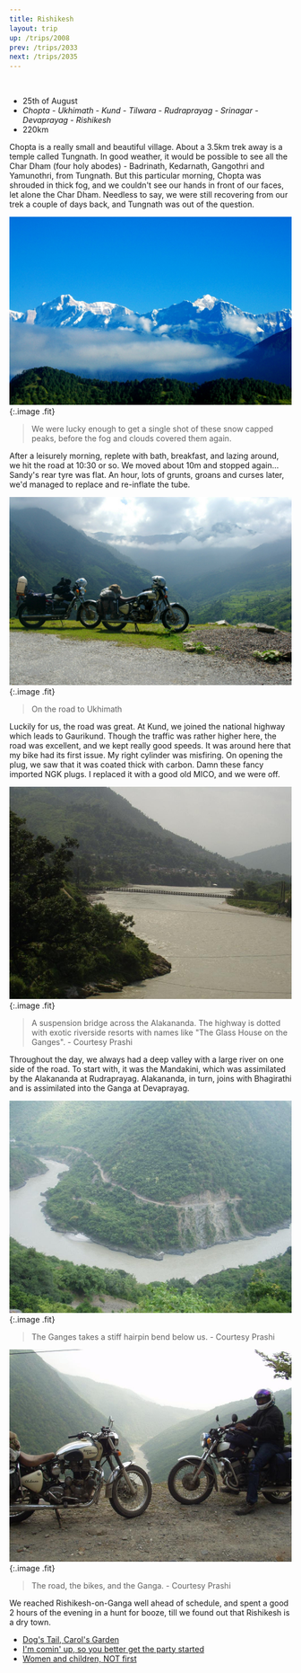 ```yaml
---
title: Rishikesh
layout: trip
up: /trips/2008
prev: /trips/2033
next: /trips/2035
---
```


&nbsp;

- 25th of August
- _Chopta - Ukhimath - Kund - Tilwara - Rudraprayag -               Srinagar - Devaprayag - Rishikesh_
- 220km


Chopta is a really small and beautiful village. About a 3.5km             trek away is a temple called Tungnath. In good weather, it would             be possible to see all the Char Dham (four holy abodes) -             Badrinath, Kedarnath, Gangothri and Yamunothri, from Tungnath.             But this particular morning, Chopta was shrouded in thick fog,             and we couldn't see our hands in front of our faces, let alone             the Char Dham. Needless to say, we were still recovering from             our trek a couple of days back, and Tungnath was out of the             question.

![DSC_0216.JPG](/images/photos/DSC_0216.JPG 'DSC_0216.JPG'){:.image .fit}

>  We were lucky enough to get a single shot of             these snow capped peaks, before the fog and clouds covered them             again. 

After a leisurely morning, replete with bath, breakfast, and             lazing around, we hit the road at 10:30 or so. We moved about             10m and stopped again... Sandy's rear tyre was flat. An hour,             lots of grunts, groans and curses later, we'd managed to replace             and re-inflate the tube.

![DSC_0219.JPG](/images/photos/DSC_0219.JPG 'DSC_0219.JPG'){:.image .fit}

>  On the road to Ukhimath 

Luckily for us, the road was great. At Kund, we joined the             national highway which leads to Gaurikund. Though the traffic             was rather higher here, the road was excellent, and we kept             really good speeds. It was around here that my bike had its             first issue. My right cylinder was misfiring. On opening the             plug, we saw that it was coated thick with carbon. Damn these             fancy imported NGK plugs. I replaced it with a good old MICO,             and we were off.

![P1010134.JPG](/images/photos/P1010134.JPG 'P1010134.JPG'){:.image .fit}

>  A suspension bridge across the Alakananda. The             highway is dotted with exotic riverside resorts with names like             &quot;The Glass House on the Ganges&quot;. - Courtesy Prashi 

Throughout the day, we always had a deep valley with a large             river on one side of the road. To start with, it was the             Mandakini, which was assimilated by the Alakananda at             Rudraprayag. Alakananda, in turn, joins with Bhagirathi and is             assimilated into the Ganga at Devaprayag.

![P1010137.JPG](/images/photos/P1010137.JPG 'P1010137.JPG'){:.image .fit}

>  The Ganges takes a stiff hairpin bend below us.             - Courtesy Prashi 

![P1010138.JPG](/images/photos/P1010138.JPG 'P1010138.JPG'){:.image .fit}

>  The road, the bikes, and the Ganga. - Courtesy             Prashi 

We reached Rishikesh-on-Ganga well ahead of schedule, and             spent a good 2 hours of the evening in a hunt for booze, till we             found out that Rishikesh is a dry town.


* [Dog's Tail, Carol's Garden](/trips/2035)
* [I'm comin' up, so you better get the party started](/trips/2036)
* [Women and children, NOT first](/trips/2037)
